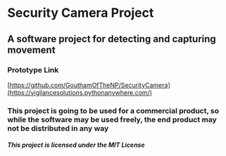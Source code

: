 # Security Camera Project

## A software project for detecting and capturing movement

### Prototype Link
[https://github.com/GouthamOfTheNP/SecurityCamera](https://vigilancesolutions.pythonanywhere.com/)

### This project is going to be used for a commercial product, so while the software may be used freely, the end product may not be distributed in any way

##### This project is licensed under the MIT License
